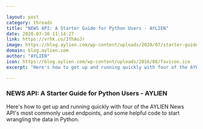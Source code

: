 ```yaml
---

layout: post
category: threads
title: "NEWS API: A Starter Guide for Python Users - AYLIEN"
date: 2020-07-30 11:14:27
link: https://vrhk.co/3fhAoJr
image: https://blog.aylien.com/wp-content/uploads/2020/07/starter-guide-promo-2-1-1024x621.png
domain: blog.aylien.com
author: "AYLIEN"
icon: https://blog.aylien.com/wp-content/uploads/2016/08/favicon.ico
excerpt: "Here's how to get up and running quickly with four of the AYLIEN News API's most commonly used endpoints, and some helpful code to start wrangling the data in Python."

---
```


### NEWS API: A Starter Guide for Python Users - AYLIEN

Here's how to get up and running quickly with four of the AYLIEN News API's most commonly used endpoints, and some helpful code to start wrangling the data in Python.